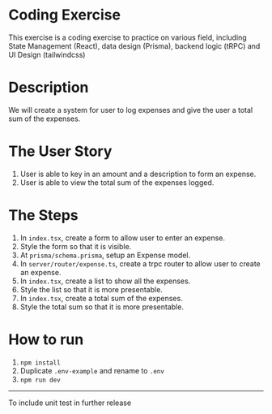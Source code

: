 # Coding Exercise

This exercise is a coding exercise to practice on various field, including State Management (React), data design (Prisma), backend logic (tRPC) and UI Design (tailwindcss)

# Description

We will create a system for user to log expenses and give the user a total sum of the expenses.

# The User Story

1. User is able to key in an amount and a description to form an expense.
2. User is able to view the total sum of the expenses logged.

# The Steps

1. In `index.tsx`, create a form to allow user to enter an expense.
2. Style the form so that it is visible.
3. At `prisma/schema.prisma`, setup an Expense model.
4. In `server/router/expense.ts`, create a trpc router to allow user to create an expense.
5. In `index.tsx`, create a list to show all the expenses.
6. Style the list so that it is more presentable.
7. In `index.tsx`, create a total sum of the expenses.
8. Style the total sum so that it is more presentable.

# How to run

1. `npm install`
2. Duplicate `.env-example` and rename to `.env`
3. `npm run dev`

---

To include unit test in further release

